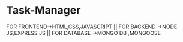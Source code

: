 # Task-Manager
FOR FRONTEND->HTML,CSS,JAVASCRIPT ||
FOR BACKEND ->NODE JS,EXPRESS JS  ||
FOR DATABASE ->MONGO DB ,MONGOOSE
